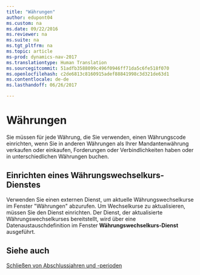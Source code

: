 ```yaml
---
title: "Währungen"
author: edupont04
ms.custom: na
ms.date: 09/22/2016
ms.reviewer: na
ms.suite: na
ms.tgt_pltfrm: na
ms.topic: article
ms-prod: dynamics-nav-2017
ms.translationtype: Human Translation
ms.sourcegitcommit: 51adfb3588099c496f0946ff71da5c6fe518f070
ms.openlocfilehash: c2de6813c8160915adef88841998c3d321de63d1
ms.contentlocale: de-de
ms.lasthandoff: 06/26/2017

---
```


# <a name="currencies"></a>Währungen
Sie müssen für jede Währung, die Sie verwenden, einen Währungscode einrichten, wenn Sie in anderen Währungen als Ihrer Mandantenwährung verkaufen oder einkaufen, Forderungen oder Verbindlichkeiten haben oder in unterschiedlichen Währungen buchen.  

## <a name="set-up-a-currency-exchange-rate-service"></a>Einrichten eines Währungswechselkurs-Dienstes
Verwenden Sie einen externen Dienst, um aktuelle Währungswechselkurse im Fenster "Währungen" abzurufen. Um Wechselkurse zu aktualisieren, müssen Sie den Dienst einrichten.
Der Dienst, der aktualisierte Währungswechselkurses bereitstellt, wird über eine Datenaustauschdefinition im Fenster **Währungswechselkurs-Dienst** ausgeführt.  

## <a name="see-also"></a>Siehe auch
[Schließen von Abschlussjahren und -perioden](year-close-years-periods.md)

